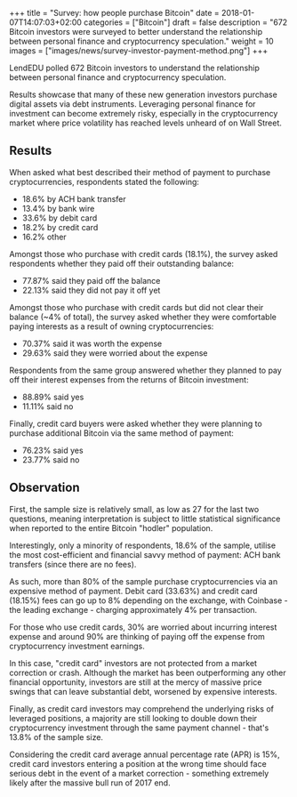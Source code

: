 +++
title = "Survey: how people purchase Bitcoin"
date = 2018-01-07T14:07:03+02:00
categories = ["Bitcoin"]
draft = false
description = "672 Bitcoin investors were surveyed to better understand the relationship between personal finance and cryptocurrency speculation."
weight = 10
images = ["images/news/survey-investor-payment-method.png"]
+++

LendEDU polled 672 Bitcoin investors to understand the relationship between personal finance and cryptocurrency speculation.

Results showcase that many of these new generation investors purchase digital assets via debt instruments. Leveraging personal finance for investment can become extremely risky, especially in the cryptocurrency market where price volatility has reached levels unheard of on Wall Street.

## Results

When asked what best described their method of payment to purchase cryptocurrencies, respondents stated the following:

* 18.6% by ACH bank transfer
* 13.4% by bank wire
* 33.6% by debit card
* 18.2% by credit card
* 16.2% other



Amongst those who purchase with credit cards (18.1%), the survey asked respondents whether they paid off their outstanding balance:

* 77.87% said they paid off the balance
* 22.13% said they did not pay it off yet

Amongst those who purchase with credit cards but did not clear their balance (~4% of total), the survey asked whether they were comfortable paying interests as a result of owning cryptocurrencies:

* 70.37% said it was worth the expense
* 29.63% said they were worried about the expense

Respondents from the same group answered whether they planned to pay off their interest expenses from the returns of Bitcoin investment:

* 88.89% said yes
* 11.11% said no

Finally, credit card buyers were asked whether they were planning to purchase additional Bitcoin via the same method of payment:

* 76.23% said yes
* 23.77% said no

## Observation

First, the sample size is relatively small, as low as 27 for the last two questions, meaning interpretation is subject to little statistical significance when reported to the entire Bitcoin "hodler" population.

Interestingly, only a minority of respondents, 18.6% of the sample, utilise the most cost-efficient and financial savvy method of payment: ACH bank transfers (since there are no fees).  

As such, more than 80% of the sample purchase cryptocurrencies via an expensive method of payment. Debit card (33.63%) and credit card (18.15%) fees can go up to 8% depending on the exchange, with Coinbase - the leading exchange - charging approximately 4% per transaction.

For those who use credit cards, 30% are worried about incurring interest expense and around 90% are thinking of paying off the expense from cryptocurrency investment earnings.

In this case, "credit card" investors are not protected from a market correction or crash. Although the market has been outperforming any other financial opportunity, investors are still at the mercy of massive price swings that can leave substantial debt, worsened by expensive interests.

Finally, as credit card investors may comprehend the underlying risks of leveraged positions, a majority are still looking to double down their cryptocurrency investment through the same payment channel - that's 13.8% of the sample size.

Considering the credit card average annual percentage rate (APR) is 15%, credit card investors entering a position at the wrong time should face serious debt in the event of a market correction - something extremely likely after the massive bull run of 2017 end.
